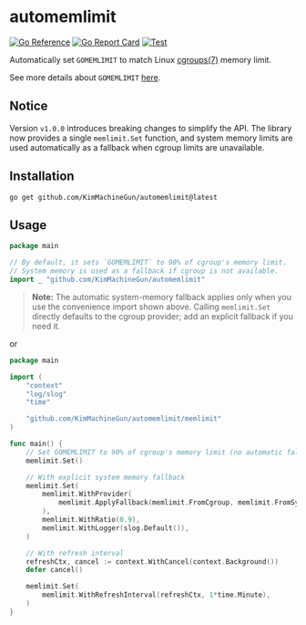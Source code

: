 # automemlimit

[![Go Reference](https://pkg.go.dev/badge/github.com/KimMachineGun/automemlimit.svg)](https://pkg.go.dev/github.com/KimMachineGun/automemlimit)
[![Go Report Card](https://goreportcard.com/badge/github.com/KimMachineGun/automemlimit)](https://goreportcard.com/report/github.com/KimMachineGun/automemlimit)
[![Test](https://github.com/KimMachineGun/automemlimit/actions/workflows/test.yml/badge.svg?branch=main)](https://github.com/KimMachineGun/automemlimit/actions/workflows/test.yml)

Automatically set `GOMEMLIMIT` to match Linux [cgroups(7)](https://man7.org/linux/man-pages/man7/cgroups.7.html) memory limit.

See more details about `GOMEMLIMIT` [here](https://tip.golang.org/doc/gc-guide#Memory_limit).

## Notice

Version `v1.0.0` introduces breaking changes to simplify the API. The library now provides a single `memlimit.Set` function, and system memory limits are used automatically as a fallback when cgroup limits are unavailable.

## Installation

```shell
go get github.com/KimMachineGun/automemlimit@latest
```

## Usage

```go
package main

// By default, it sets `GOMEMLIMIT` to 90% of cgroup's memory limit.
// System memory is used as a fallback if cgroup is not available.
import _ "github.com/KimMachineGun/automemlimit"
```

> **Note:** The automatic system-memory fallback applies only when you use the convenience import shown above. Calling `memlimit.Set` directly defaults to the cgroup provider; add an explicit fallback if you need it.

or

```go
package main

import (
	"context"
	"log/slog"
	"time"

	"github.com/KimMachineGun/automemlimit/memlimit"
)

func main() {
	// Set GOMEMLIMIT to 90% of cgroup's memory limit (no automatic fallback)
	memlimit.Set()

	// With explicit system memory fallback
	memlimit.Set(
		memlimit.WithProvider(
			memlimit.ApplyFallback(memlimit.FromCgroup, memlimit.FromSystem),
		),
		memlimit.WithRatio(0.9),
		memlimit.WithLogger(slog.Default()),
	)

	// With refresh interval
	refreshCtx, cancel := context.WithCancel(context.Background())
	defer cancel()

	memlimit.Set(
		memlimit.WithRefreshInterval(refreshCtx, 1*time.Minute),
	)
}
```
